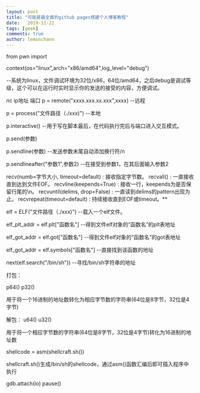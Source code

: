 ```yaml
---
layout: post
title: "可能是最全面的github pages搭建个人博客教程"
date:   2019-11-22
tags: [geek]
comments: true
author: lemonchann
---
```


from pwn import

context(os="linux",arch="x86/amd64",log_level="debug")

--系统为linux，文件调试环境为32位/x86，64位/amd64，之后debug是调试等级，这个可以在运行时实时显示你的发送的接受的内容，方便调试。

nc ip地址 端口
p = remote("xxxx.xxx.xx.xxx",xxxx)  --远程

p = process("文件路径（./xxx)")  --本地

p.interactive()  --用于写在脚本最后，在代码执行完后与端口进入交互模式。

p.send(参数)

p.sendline(参数)   --发送参数末尾自动添加换行符/n

p.sendlineafter("参数1",参数2)    --在接受到参数1，在其后面输入参数2

recv(numb=字节大小, timeout=default) : 接收指定字节数。
recvall() : 一直接收直到达到文件EOF。
recvline(keepends=True) : 接收一行，keepends为是否保留行尾的\n。
recvuntil(delims, drop=False) : 一直读到delims的pattern出现为止。
recvrepeat(timeout=default) : 持续接收直到EOF或timeout。**

elf = ELF("文件路径（./xxx)")   --载入一个elf文件。

elf_plt_addr = elf.plt["函数名"]   --得到文件elf对象的“函数名”的plt表地址

elf_got_addr = elf.got["函数名"]   --得到文件elf对象的“函数名”的got表地址

elf_got_addr = elf.symbols["函数名"]  --直接找到该函数的地址

next(elf.search("/bin/sh"))  --寻找/bin/sh字符串的地址

打包：

p64()
p32()

用于将一个16进制的地址数转化为相应字节数的字符串(64位是8字节，32位是4字节)

解包：
u64()
u32()

用于将一个相应字节数的字符串(64位是8字节，32位是4字节)转化为16进制的地址数

shellcode = asm(shellcraft.sh())

shellcraft.sh()生成/bin/sh的shellcode，通过asm()函数汇编后即可插入程序中执行

gdb.attach(io)
pause()
